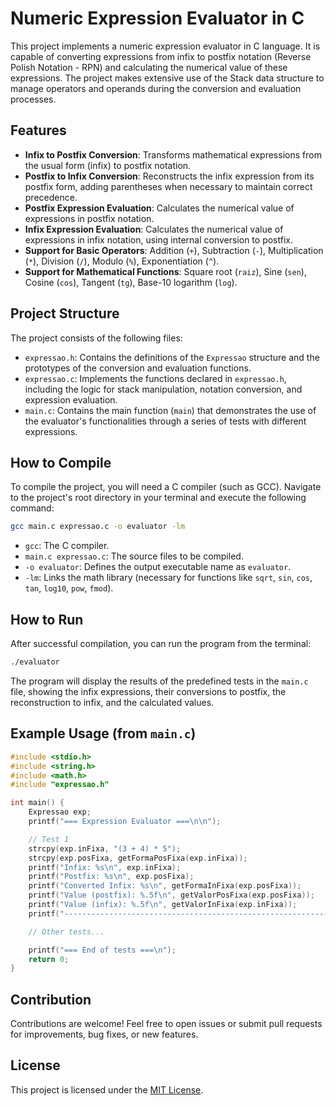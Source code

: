 # Numeric Expression Evaluator in C

This project implements a numeric expression evaluator in C language. It is capable of converting expressions from infix to postfix notation (Reverse Polish Notation - RPN) and calculating the numerical value of these expressions. The project makes extensive use of the Stack data structure to manage operators and operands during the conversion and evaluation processes.

## Features

*   **Infix to Postfix Conversion**: Transforms mathematical expressions from the usual form (infix) to postfix notation.
*   **Postfix to Infix Conversion**: Reconstructs the infix expression from its postfix form, adding parentheses when necessary to maintain correct precedence.
*   **Postfix Expression Evaluation**: Calculates the numerical value of expressions in postfix notation.
*   **Infix Expression Evaluation**: Calculates the numerical value of expressions in infix notation, using internal conversion to postfix.
*   **Support for Basic Operators**: Addition (`+`), Subtraction (`-`), Multiplication (`*`), Division (`/`), Modulo (`%`), Exponentiation (`^`).
*   **Support for Mathematical Functions**: Square root (`raiz`), Sine (`sen`), Cosine (`cos`), Tangent (`tg`), Base-10 logarithm (`log`).

## Project Structure

 The project consists of the following files:

*   `expressao.h`: Contains the definitions of the `Expressao` structure and the prototypes of the conversion and evaluation functions.
*   `expressao.c`: Implements the functions declared in `expressao.h`, including the logic for stack manipulation, notation conversion, and expression evaluation.
*   `main.c`: Contains the main function (`main`) that demonstrates the use of the evaluator's functionalities through a series of tests with different expressions.

## How to Compile

To compile the project, you will need a C compiler (such as GCC). Navigate to the project's root directory in your terminal and execute the following command:

```bash
gcc main.c expressao.c -o evaluator -lm
```

*   `gcc`: The C compiler.
*   `main.c expressao.c`: The source files to be compiled.
*   `-o evaluator`: Defines the output executable name as `evaluator`.
*   `-lm`: Links the math library (necessary for functions like `sqrt`, `sin`, `cos`, `tan`, `log10`, `pow`, `fmod`).

## How to Run

After successful compilation, you can run the program from the terminal:

```bash
./evaluator
```

The program will display the results of the predefined tests in the `main.c` file, showing the infix expressions, their conversions to postfix, the reconstruction to infix, and the calculated values.

## Example Usage (from `main.c`)

```c
#include <stdio.h>
#include <string.h>
#include <math.h>
#include "expressao.h"

int main() {
    Expressao exp;
    printf("=== Expression Evaluator ===\n\n");

    // Test 1
    strcpy(exp.inFixa, "(3 + 4) * 5");
    strcpy(exp.posFixa, getFormaPosFixa(exp.inFixa));
    printf("Infix: %s\n", exp.inFixa);
    printf("Postfix: %s\n", exp.posFixa);
    printf("Converted Infix: %s\n", getFormaInFixa(exp.posFixa));
    printf("Value (postfix): %.5f\n", getValorPosFixa(exp.posFixa));
    printf("Value (infix): %.5f\n", getValorInFixa(exp.inFixa));
    printf("------------------------------------------------------------\n");

    // Other tests...

    printf("=== End of tests ===\n");
    return 0;
}
```

## Contribution

Contributions are welcome! Feel free to open issues or submit pull requests for improvements, bug fixes, or new features.

## License

This project is licensed under the [MIT License](https://opensource.org/licenses/MIT).

